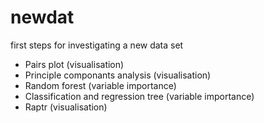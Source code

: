 # newdat
first steps for investigating a new data set
* Pairs plot (visualisation)
* Principle componants analysis (visualisation)
* Random forest (variable importance)
* Classification and regression tree (variable importance)
* Raptr (visualisation)
